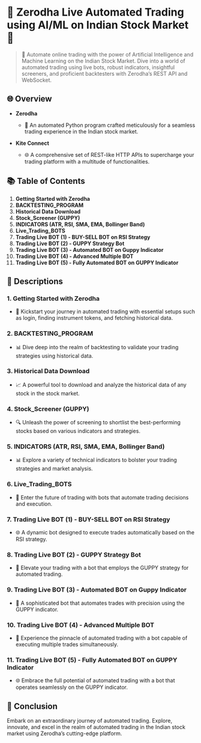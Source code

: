 # 🌟 Zerodha Live Automated Trading using AI/ML on Indian Stock Market 🌟

> 🚀 Automate online trading with the power of Artificial Intelligence and Machine Learning on the Indian Stock Market. Dive into a world of automated trading using live bots, robust indicators, insightful screeners, and proficient backtesters with Zerodha’s REST API and WebSocket.

## 🌐 Overview

- **Zerodha**
  - 🤖 An automated Python program crafted meticulously for a seamless trading experience in the Indian stock market.
  
- **Kite Connect**
  - 🌐 A comprehensive set of REST-like HTTP APIs to supercharge your trading platform with a multitude of functionalities.

## 📚 Table of Contents

1. **Getting Started with Zerodha**
2. **BACKTESTING_PROGRAM**
3. **Historical Data Download**
4. **Stock_Screener (GUPPY)**
5. **INDICATORS (ATR, RSI, SMA, EMA, Bollinger Band)**
6. **Live_Trading_BOTS**
7. **Trading Live BOT (1) - BUY-SELL BOT on RSI Strategy**
8. **Trading Live BOT (2) - GUPPY Strategy Bot**
9. **Trading Live BOT (3) - Automated BOT on Guppy Indicator**
10. **Trading Live BOT (4) - Advanced Multiple BOT**
11. **Trading Live BOT (5) - Fully Automated BOT on GUPPY Indicator**

## 📜 Descriptions

### 1. **Getting Started with Zerodha**
   - 🚀 Kickstart your journey in automated trading with essential setups such as login, finding instrument tokens, and fetching historical data.

### 2. **BACKTESTING_PROGRAM**
   - 📊 Dive deep into the realm of backtesting to validate your trading strategies using historical data.

### 3. **Historical Data Download**
   - 📈 A powerful tool to download and analyze the historical data of any stock in the stock market.

### 4. **Stock_Screener (GUPPY)**
   - 🔍 Unleash the power of screening to shortlist the best-performing stocks based on various indicators and strategies.

### 5. **INDICATORS (ATR, RSI, SMA, EMA, Bollinger Band)**
   - 📊 Explore a variety of technical indicators to bolster your trading strategies and market analysis.

### 6. **Live_Trading_BOTS**
   - 🤖 Enter the future of trading with bots that automate trading decisions and execution.

### 7. **Trading Live BOT (1) - BUY-SELL BOT on RSI Strategy**
   - 🌐 A dynamic bot designed to execute trades automatically based on the RSI strategy.

### 8. **Trading Live BOT (2) - GUPPY Strategy Bot**
   - 🚀 Elevate your trading with a bot that employs the GUPPY strategy for automated trading.

### 9. **Trading Live BOT (3) - Automated BOT on Guppy Indicator**
   - 🌟 A sophisticated bot that automates trades with precision using the GUPPY indicator.

### 10. **Trading Live BOT (4) - Advanced Multiple BOT**
   - 🚀 Experience the pinnacle of automated trading with a bot capable of executing multiple trades simultaneously.

### 11. **Trading Live BOT (5) - Fully Automated BOT on GUPPY Indicator**
   - 🌐 Embrace the full potential of automated trading with a bot that operates seamlessly on the GUPPY indicator.

## 🚀 Conclusion

Embark on an extraordinary journey of automated trading. Explore, innovate, and excel in the realm of automated trading in the Indian stock market using Zerodha’s cutting-edge platform.
